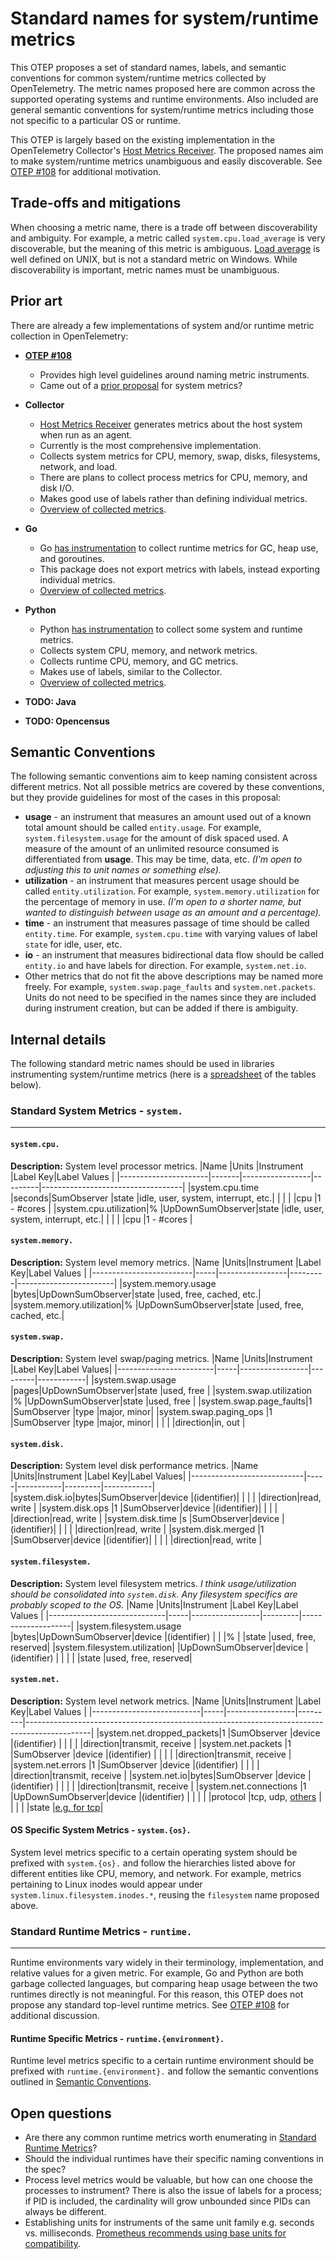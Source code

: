 # Standard names for system/runtime metrics

This OTEP proposes a set of standard names, labels, and semantic conventions for common system/runtime metrics collected by OpenTelemetry. The metric names proposed here are common across the supported operating systems and runtime environments. Also included are general semantic conventions for system/runtime metrics including those not specific to a particular OS or runtime.

This OTEP is largely based on the existing implementation in the OpenTelemetry Collector's [Host Metrics Receiver](https://github.com/open-telemetry/opentelemetry-collector/tree/1ad767e62f3dff6f62f32c7360b6fefe0fbf32ff/receiver/hostmetricsreceiver). The proposed names aim to make system/runtime metrics unambiguous and easily discoverable. See [OTEP #108](https://github.com/open-telemetry/oteps/pull/108/files) for additional motivation.

## Trade-offs and mitigations

When choosing a metric name, there is a trade off between discoverability and ambiguity. For example, a metric called `system.cpu.load_average` is very discoverable, but the meaning of this metric is ambiguous. [Load average](https://en.wikipedia.org/wiki/Load_(computing)) is well defined on UNIX, but is not a standard metric on Windows. While discoverability is important, metric names must be unambiguous.

## Prior art

There are already a few implementations of system and/or runtime metric collection in OpenTelemetry:

- **[OTEP #108](https://github.com/open-telemetry/oteps/pull/108/files)**
  * Provides high level guidelines around naming metric instruments.
  * Came out of a [prior proposal](https://docs.google.com/spreadsheets/d/1WlStcUe2eQoN1y_UF7TOd6Sw7aV_U0lFcLk5kBNxPsY/edit#gid=0) for system metrics?
- **Collector**
  * [Host Metrics Receiver](https://github.com/open-telemetry/opentelemetry-collector/tree/1ad767e62f3dff6f62f32c7360b6fefe0fbf32ff/receiver/hostmetricsreceiver) generates metrics about the host system when run as an agent.
  * Currently is the most comprehensive implementation.
  * Collects system metrics for CPU, memory, swap, disks, filesystems, network, and load.
  * There are plans to collect process metrics for CPU, memory, and disk I/O.
  * Makes good use of labels rather than defining individual metrics.
  * [Overview of collected metrics](https://docs.google.com/spreadsheets/d/11qSmzD9e7PnzaJPYRFdkkKbjTLrAKmvyQpjBjpJsR2s).

- **Go**
  * Go [has instrumentation](https://github.com/open-telemetry/opentelemetry-go-contrib/tree/master/instrumentation/runtime) to collect runtime metrics for GC, heap use, and goroutines.
  * This package does not export metrics with labels, instead exporting individual metrics.
  * [Overview of collected metrics](https://docs.google.com/spreadsheets/d/1r50cC9ass0A8SZIg2ZpLdvZf6HmQJsUSXFOu-rl4yaY/edit#gid=0).
- **Python**
  * Python [has instrumentation](https://github.com/open-telemetry/opentelemetry-python/tree/master/ext/opentelemetry-ext-system-metrics) to collect some system and runtime metrics.
  * Collects system CPU, memory, and network metrics.
  * Collects runtime CPU, memory, and GC metrics.
  * Makes use of labels, similar to the Collector.
  * [Overview of collected metrics](https://docs.google.com/spreadsheets/d/1r50cC9ass0A8SZIg2ZpLdvZf6HmQJsUSXFOu-rl4yaY/edit#gid=0).
- **TODO: Java**
- **TODO: Opencensus**

## Semantic Conventions

The following semantic conventions aim to keep naming consistent across different metrics. Not all possible metrics are covered by these conventions, but they provide guidelines for most of the cases in this proposal:

- **usage** - an instrument that measures an amount used out of a known total amount should be called `entity.usage`. For example, `system.filesystem.usage` for the amount of disk spaced used. A measure of the amount of an unlimited resource consumed is differentiated from **usage**. This may be time, data, etc. *(I'm open to adjusting this to unit names or something else).*
- **utilization** - an instrument that measures percent usage should be called `entity.utilization`. For example, `system.memory.utilization` for the percentage of memory in use. *(I'm open to a shorter name, but wanted to distinguish between usage as an amount and a percentage).*
- **time** - an instrument that measures passage of time should be called `entity.time`. For example, `system.cpu.time` with varying values of label `state` for idle, user, etc.
- **io** - an instrument that measures bidirectional data flow should be called `entity.io` and have labels for direction. For example, `system.net.io`.
- Other metrics that do not fit the above descriptions may be named more freely. For example, `system.swap.page_faults` and `system.net.packets`. Units do not need to be specified in the names since they are included during instrument creation, but can be added if there is ambiguity.

## Internal details

The following standard metric names should be used in libraries instrumenting system/runtime metrics (here is a [spreadsheet](https://docs.google.com/spreadsheets/d/1r50cC9ass0A8SZIg2ZpLdvZf6HmQJsUSXFOu-rl4yaY/edit#gid=973941697) of the tables below).

### Standard System Metrics - `system.`

---

#### `system.cpu.`

**Description:** System level processor metrics.
|Name                  |Units  |Instrument       |Label Key|Label Values                       |
|----------------------|-------|-----------------|---------|-----------------------------------|
|system.cpu.time       |seconds|SumObserver      |state    |idle, user, system, interrupt, etc.|
|                      |       |                 |cpu      |1 - #cores                         |
|system.cpu.utilization|%      |UpDownSumObserver|state    |idle, user, system, interrupt, etc.|
|                      |       |                 |cpu      |1 - #cores                         |

#### `system.memory.`

**Description:** System level memory metrics.
|Name                     |Units|Instrument       |Label Key|Label Values            |
|-------------------------|-----|-----------------|---------|------------------------|
|system.memory.usage      |bytes|UpDownSumObserver|state    |used, free, cached, etc.|
|system.memory.utilization|%    |UpDownSumObserver|state    |used, free, cached, etc.|

#### `system.swap.`

**Description:** System level swap/paging metrics.
|Name                    |Units|Instrument       |Label Key|Label Values|
|------------------------|-----|-----------------|---------|------------|
|system.swap.usage       |pages|UpDownSumObserver|state    |used, free  |
|system.swap.utilization |%    |UpDownSumObserver|state    |used, free  |
|system.swap.page\_faults|1    |SumObserver      |type     |major, minor|
|system.swap.paging\_ops |1    |SumObserver      |type     |major, minor|
|                        |     |                 |direction|in, out     |

#### `system.disk.`

**Description:** System level disk performance metrics.
|Name                        |Units|Instrument |Label Key|Label Values|
|----------------------------|-----|-----------|---------|------------|
|system.disk.io<!--notlink-->|bytes|SumObserver|device   |(identifier)|
|                            |     |           |direction|read, write |
|system.disk.ops             |1    |SumObserver|device   |(identifier)|
|                            |     |           |direction|read, write |
|system.disk.time            |s    |SumObserver|device   |(identifier)|
|                            |     |           |direction|read, write |
|system.disk.merged          |1    |SumObserver|device   |(identifier)|
|                            |     |           |direction|read, write |

#### `system.filesystem.`

**Description:** System level filesystem metrics. *I think usage/utilization should be consolidated into `system.disk`. Any filesystem specifics are probably scoped to the OS.*
|Name                         |Units|Instrument       |Label Key|Label Values        |
|-----------------------------|-----|-----------------|---------|--------------------|
|system.filesystem.usage      |bytes|UpDownSumObserver|device   |(identifier)        |
|                             |%    |                 |state    |used, free, reserved|
|system.filesystem.utilization|     |UpDownSumObserver|device   |(identifier)        |
|                             |     |                 |state    |used, free, reserved|

#### `system.net.`

**Description:** System level network metrics.
|Name                       |Units|Instrument       |Label Key|Label Values                                                                                  |
|---------------------------|-----|-----------------|---------|----------------------------------------------------------------------------------------------|
|system.net.dropped\_packets|1    |SumObserver      |device   |(identifier)                                                                                  |
|                           |     |                 |direction|transmit, receive                                                                             |
|system.net.packets         |1    |SumObserver      |device   |(identifier)                                                                                  |
|                           |     |                 |direction|transmit, receive                                                                             |
|system.net.errors          |1    |SumObserver      |device   |(identifier)                                                                                  |
|                           |     |                 |direction|transmit, receive                                                                             |
|system<!--notlink-->.net.io|bytes|SumObserver      |device   |(identifier)                                                                                  |
|                           |     |                 |direction|transmit, receive                                                                             |
|system.net.connections     |1    |UpDownSumObserver|device   |(identifier)                                                                                  |
|                           |     |                 |protocol |tcp, udp, [others](https://en.wikipedia.org/wiki/Transport_layer#Protocols)                   |
|                           |     |                 |state    |[e.g. for tcp](https://en.wikipedia.org/wiki/Transmission_Control_Protocol#Protocol_operation)|

#### OS Specific System Metrics - `system.{os}.`

System level metrics specific to a certain operating system should be prefixed with `system.{os}.` and follow the hierarchies listed above for different entities like CPU, memory, and network. For example, metrics pertaining to Linux inodes would appear under `system.linux.filesystem.inodes.*`, reusing the `filesystem` name proposed above.

### Standard Runtime Metrics - `runtime.`

---

Runtime environments vary widely in their terminology, implementation, and relative values for a given metric. For example, Go and Python are both garbage collected languages, but comparing heap usage between the two runtimes directly is not meaningful. For this reason, this OTEP does not propose any standard top-level runtime metrics. See [OTEP #108](https://github.com/open-telemetry/oteps/pull/108/files) for additional discussion.

#### Runtime Specific Metrics - `runtime.{environment}.`

Runtime level metrics specific to a certain runtime environment should be prefixed with `runtime.{environment}.` and follow the semantic conventions outlined in [Semantic Conventions](#semantic-conventions).

## Open questions

- Are there any common runtime metrics worth enumerating in [Standard Runtime Metrics](#standard-runtime-metrics---runtime)?
- Should the individual runtimes have their specific naming conventions in the spec?
- Process level metrics would be valuable, but how can one choose the processes to instrument? There is also the issue of labels for a process; if PID is included, the cardinality will grow unbounded since PIDs can always be different.
- Establishing units for instruments of the same unit family e.g. seconds vs. milliseconds. [Prometheus recommends using base units for compatibility](https://prometheus.io/docs/practices/naming/#base-units).
